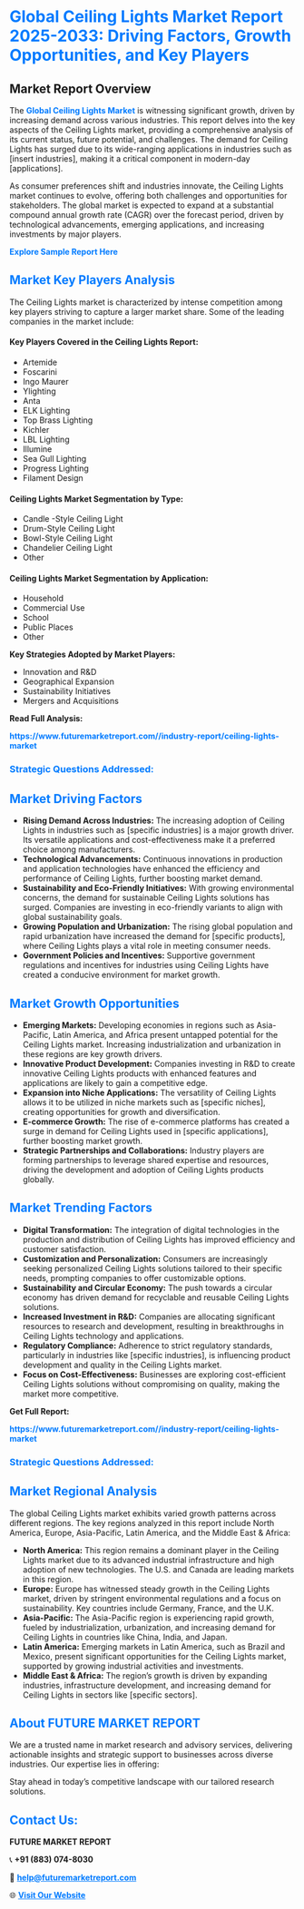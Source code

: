 <h1 style="color: #007BFF;">Global Ceiling Lights Market Report 2025-2033: Driving Factors, Growth Opportunities, and Key Players</h1>

<section id="overview">
<h2>Market Report Overview</h2>
<p>The <a href="https://www.futuremarketreport.com//industry-report/ceiling-lights-market" style="color: #007BFF; text-decoration: none;"><strong>Global Ceiling Lights Market</strong></a> is witnessing significant growth, driven by increasing demand across various industries. This report delves into the key aspects of the Ceiling Lights market, providing a comprehensive analysis of its current status, future potential, and challenges. The demand for Ceiling Lights has surged due to its wide-ranging applications in industries such as [insert industries], making it a critical component in modern-day [applications].</p>
<p>As consumer preferences shift and industries innovate, the Ceiling Lights market continues to evolve, offering both challenges and opportunities for stakeholders. The global market is expected to expand at a substantial compound annual growth rate (CAGR) over the forecast period, driven by technological advancements, emerging applications, and increasing investments by major players.</p>
</section>

<section id="overview">
<p><a href="https://www.futuremarketreport.com//request-sample/reportId=92803" style="color: #007BFF; text-decoration: none;"><strong>Explore Sample Report Here</strong></a></p>
</section>

<section id="key-players">
<h2 style="color: #007BFF;">Market Key Players Analysis</h2>
<p>The Ceiling Lights market is characterized by intense competition among key players striving to capture a larger market share. Some of the leading companies in the market include:</p>
<h4>Key Players Covered in the Ceiling Lights Report:</h4>
<ul><li>Artemide</li><li>Foscarini</li><li>Ingo Maurer</li><li>Ylighting</li><li>Anta</li><li>ELK Lighting</li><li>Top Brass Lighting</li><li>Kichler</li><li>LBL Lighting</li><li>Illumine</li><li>Sea Gull Lighting</li><li>Progress Lighting</li><li>Filament Design</li></ul>
<h4>Ceiling Lights Market Segmentation by Type:</h4>
<ul><li>Candle -Style Ceiling Light</li><li>Drum-Style Ceiling Light</li><li>Bowl-Style Ceiling Light</li><li>Chandelier Ceiling Light</li><li>Other</li></ul>

<h4>Ceiling Lights Market Segmentation by Application:</h4>
<ul><li>Household</li><li>Commercial Use</li><li>School</li><li>Public Places</li><li>Other</li></ul>
<p><strong>Key Strategies Adopted by Market Players:</strong></p>
<ul>
<li>Innovation and R&D</li>
<li>Geographical Expansion</li>
<li>Sustainability Initiatives</li>
<li>Mergers and Acquisitions</li>
</ul>
</section>

<section>
<p><strong>Read Full Analysis: </strong></p><a href="https://www.futuremarketreport.com//industry-report/ceiling-lights-market" style="color: #007BFF; text-decoration: none;"><strong>https://www.futuremarketreport.com//industry-report/ceiling-lights-market</strong></a>
<h3 style="color: #007BFF;">Strategic Questions Addressed:</h3>
</section>

<section id="driving-factors">
<h2 style="color: #007BFF;">Market Driving Factors</h2>
<ul>
<li><strong>Rising Demand Across Industries:</strong> The increasing adoption of Ceiling Lights in industries such as [specific industries] is a major growth driver. Its versatile applications and cost-effectiveness make it a preferred choice among manufacturers.</li>
<li><strong>Technological Advancements:</strong> Continuous innovations in production and application technologies have enhanced the efficiency and performance of Ceiling Lights, further boosting market demand.</li>
<li><strong>Sustainability and Eco-Friendly Initiatives:</strong> With growing environmental concerns, the demand for sustainable Ceiling Lights solutions has surged. Companies are investing in eco-friendly variants to align with global sustainability goals.</li>
<li><strong>Growing Population and Urbanization:</strong> The rising global population and rapid urbanization have increased the demand for [specific products], where Ceiling Lights plays a vital role in meeting consumer needs.</li>
<li><strong>Government Policies and Incentives:</strong> Supportive government regulations and incentives for industries using Ceiling Lights have created a conducive environment for market growth.</li>
</ul>
</section>

<section id="growth-opportunities">
<h2 style="color: #007BFF;">Market Growth Opportunities</h2>
<ul>
<li><strong>Emerging Markets:</strong> Developing economies in regions such as Asia-Pacific, Latin America, and Africa present untapped potential for the Ceiling Lights market. Increasing industrialization and urbanization in these regions are key growth drivers.</li>
<li><strong>Innovative Product Development:</strong> Companies investing in R&D to create innovative Ceiling Lights products with enhanced features and applications are likely to gain a competitive edge.</li>
<li><strong>Expansion into Niche Applications:</strong> The versatility of Ceiling Lights allows it to be utilized in niche markets such as [specific niches], creating opportunities for growth and diversification.</li>
<li><strong>E-commerce Growth:</strong> The rise of e-commerce platforms has created a surge in demand for Ceiling Lights used in [specific applications], further boosting market growth.</li>
<li><strong>Strategic Partnerships and Collaborations:</strong> Industry players are forming partnerships to leverage shared expertise and resources, driving the development and adoption of Ceiling Lights products globally.</li>
</ul>
</section>

<section id="trending-factors">
<h2 style="color: #007BFF;">Market Trending Factors</h2>
<ul>
<li><strong>Digital Transformation:</strong> The integration of digital technologies in the production and distribution of Ceiling Lights has improved efficiency and customer satisfaction.</li>
<li><strong>Customization and Personalization:</strong> Consumers are increasingly seeking personalized Ceiling Lights solutions tailored to their specific needs, prompting companies to offer customizable options.</li>
<li><strong>Sustainability and Circular Economy:</strong> The push towards a circular economy has driven demand for recyclable and reusable Ceiling Lights solutions.</li>
<li><strong>Increased Investment in R&D:</strong> Companies are allocating significant resources to research and development, resulting in breakthroughs in Ceiling Lights technology and applications.</li>
<li><strong>Regulatory Compliance:</strong> Adherence to strict regulatory standards, particularly in industries like [specific industries], is influencing product development and quality in the Ceiling Lights market.</li>
<li><strong>Focus on Cost-Effectiveness:</strong> Businesses are exploring cost-efficient Ceiling Lights solutions without compromising on quality, making the market more competitive.</li>
</ul>
</section>

<section>
<p><strong>Get Full Report: </strong></p><a href="https://www.futuremarketreport.com//industry-report/ceiling-lights-market" style="color: #007BFF; text-decoration: none;"><strong>https://www.futuremarketreport.com//industry-report/ceiling-lights-market</strong></a>
<h3 style="color: #007BFF;">Strategic Questions Addressed:</h3>
</section>


<section id="regional-analysis">
<h2 style="color: #007BFF;">Market Regional Analysis</h2>
<p>The global Ceiling Lights market exhibits varied growth patterns across different regions. The key regions analyzed in this report include North America, Europe, Asia-Pacific, Latin America, and the Middle East & Africa:</p>
<ul>
<li><strong>North America:</strong> This region remains a dominant player in the Ceiling Lights market due to its advanced industrial infrastructure and high adoption of new technologies. The U.S. and Canada are leading markets in this region.</li>
<li><strong>Europe:</strong> Europe has witnessed steady growth in the Ceiling Lights market, driven by stringent environmental regulations and a focus on sustainability. Key countries include Germany, France, and the U.K.</li>
<li><strong>Asia-Pacific:</strong> The Asia-Pacific region is experiencing rapid growth, fueled by industrialization, urbanization, and increasing demand for Ceiling Lights in countries like China, India, and Japan.</li>
<li><strong>Latin America:</strong> Emerging markets in Latin America, such as Brazil and Mexico, present significant opportunities for the Ceiling Lights market, supported by growing industrial activities and investments.</li>
<li><strong>Middle East & Africa:</strong> The region’s growth is driven by expanding industries, infrastructure development, and increasing demand for Ceiling Lights in sectors like [specific sectors].</li>
</ul>
</section>

<footer>
<h2 style="color: #007BFF;">About FUTURE MARKET REPORT</h2>
<p>We are a trusted name in market research and advisory services, delivering actionable insights and strategic support to businesses across diverse industries. Our expertise lies in offering:</p>

<p>Stay ahead in today’s competitive landscape with our tailored research solutions.</p>

<h2 style="color: #007BFF;">Contact Us:</h2>
<p><strong>FUTURE MARKET REPORT</strong></p>
<p>📞 <strong>+91 (883) 074-8030</strong></p>
<p>📧 <strong><a href="mailto:help@futuremarketreport.com" style="color: #007BFF;">help@futuremarketreport.com</a></strong></p>
<p>🌐 <strong><a href="https://www.futuremarketreport.com/" style="color: #007BFF;">Visit Our Website</a></strong></p>
</footer>